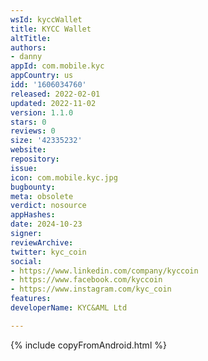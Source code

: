 ```yaml
---
wsId: kyccWallet
title: KYCC Wallet
altTitle: 
authors:
- danny
appId: com.mobile.kyc
appCountry: us
idd: '1606034760'
released: 2022-02-01
updated: 2022-11-02
version: 1.1.0
stars: 0
reviews: 0
size: '42335232'
website: 
repository: 
issue: 
icon: com.mobile.kyc.jpg
bugbounty: 
meta: obsolete
verdict: nosource
appHashes: 
date: 2024-10-23
signer: 
reviewArchive: 
twitter: kyc_coin
social:
- https://www.linkedin.com/company/kyccoin
- https://www.facebook.com/kyccoin
- https://www.instagram.com/kyc_coin
features: 
developerName: KYC&AML Ltd

---
```


{% include copyFromAndroid.html %}
